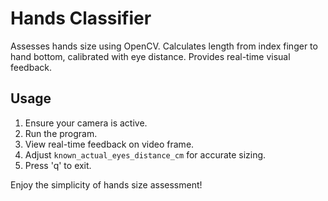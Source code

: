 # Hands Classifier

Assesses hands size using OpenCV. Calculates length from index finger to hand bottom, calibrated with eye distance. Provides real-time visual feedback.

## Usage
1. Ensure your camera is active.
2. Run the program.
3. View real-time feedback on video frame.
4. Adjust `known_actual_eyes_distance_cm` for accurate sizing.
5. Press 'q' to exit.

Enjoy the simplicity of hands size assessment!
